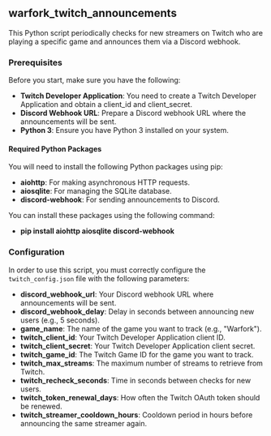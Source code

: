 ## warfork_twitch_announcements

This Python script periodically checks for new streamers on Twitch who are playing a specific game and announces them via a Discord webhook.

### Prerequisites

Before you start, make sure you have the following:

- **Twitch Developer Application**: You need to create a Twitch Developer Application and obtain a client_id and client_secret.
- **Discord Webhook URL**: Prepare a Discord webhook URL where the announcements will be sent.
- **Python 3**: Ensure you have Python 3 installed on your system.

#### Required Python Packages

You will need to install the following Python packages using pip:

- **aiohttp**: For making asynchronous HTTP requests.
- **aiosqlite**: For managing the SQLite database.
- **discord-webhook**: For sending announcements to Discord.

You can install these packages using the following command:

- **pip install aiohttp aiosqlite discord-webhook**

### Configuration

In order to use this script, you must correctly configure the `twitch_config.json` file with the following parameters:

- **discord_webhook_url**: Your Discord webhook URL where announcements will be sent.
- **discord_webhook_delay**: Delay in seconds between announcing new users (e.g., 5 seconds).
- **game_name**: The name of the game you want to track (e.g., "Warfork").
- **twitch_client_id**: Your Twitch Developer Application client ID.
- **twitch_client_secret**: Your Twitch Developer Application client secret.
- **twitch_game_id**: The Twitch Game ID for the game you want to track.
- **twitch_max_streams**: The maximum number of streams to retrieve from Twitch.
- **twitch_recheck_seconds**: Time in seconds between checks for new users.
- **twitch_token_renewal_days**: How often the Twitch OAuth token should be renewed.
- **twitch_streamer_cooldown_hours**: Cooldown period in hours before announcing the same streamer again.
